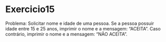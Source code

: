 # Exercicio15
Problema: Solicitar nome e idade de uma pessoa. Se a pessoa possuir idade entre 15 e 25 anos, imprimir o nome e a mensagem: “ACEITA”. Caso contrário, imprimir o nome e a mensagem: “NÃO ACEITA”.
